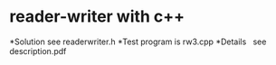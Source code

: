 # reader-writer with c++ 
*Solution  see readerwriter.h
*Test program is rw3.cpp
*Details   see description.pdf
